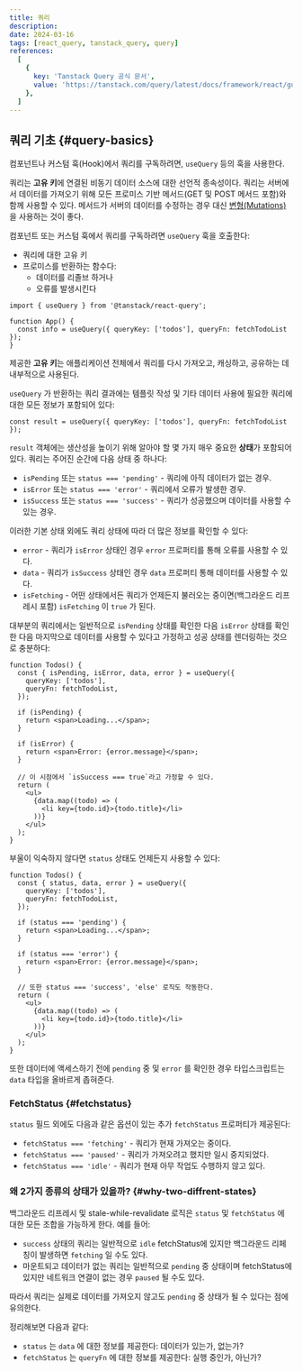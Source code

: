 ```yaml
---
title: 쿼리
description:
date: 2024-03-16
tags: [react_query, tanstack_query, query]
references:
  [
    {
      key: 'Tanstack Query 공식 문서',
      value: 'https://tanstack.com/query/latest/docs/framework/react/guides/queries',
    },
  ]
---
```


## 쿼리 기초 {#query-basics}

컴포넌트나 커스텀 훅(Hook)에서 쿼리를 구독하려면, `useQuery` 등의 훅을 사용한다.

쿼리는 **고유 키**에 연결된 비동기 데이터 소스에 대한 선언적 종속성이다. 쿼리는 서버에서 데이터를 가져오기 위해 모든 프로미스 기반 메서드(GET 및 POST 메서드 포함)와 함께 사용할 수 있다. 메서드가 서버의 데이터를 수정하는 경우 대신 [변형(Mutations)](https://tanstack.com/query/latest/docs/framework/react/guides/mutations)을 사용하는 것이 좋다.

컴포넌트 또는 커스텀 훅에서 쿼리를 구독하려면 `useQuery` 훅을 호출한다:

- 쿼리에 대한 고유 키
- 프로미스를 반환하는 함수다:
  - 데이터를 리졸브 하거나
  - 오류를 발생시킨다

```tsx
import { useQuery } from '@tanstack/react-query';

function App() {
  const info = useQuery({ queryKey: ['todos'], queryFn: fetchTodoList });
}
```

제공한 **고유 키**는 애플리케이션 전체에서 쿼리를 다시 가져오고, 캐싱하고, 공유하는 데 내부적으로 사용된다.

`useQuery` 가 반환하는 쿼리 결과에는 템플릿 작성 및 기타 데이터 사용에 필요한 쿼리에 대한 모든 정보가 포함되어 있다:

```tsx
const result = useQuery({ queryKey: ['todos'], queryFn: fetchTodoList });
```

`result` 객체에는 생산성을 높이기 위해 알아야 할 몇 가지 매우 중요한 **상태**가 포함되어 있다. 쿼리는 주어진 순간에 다음 상태 중 하나다:

- `isPending` 또는 `status === 'pending'` - 쿼리에 아직 데이터가 없는 경우.
- `isError` 또는 `status === 'error'` - 쿼리에서 오류가 발생한 경우.
- `isSuccess` 또는 `status === 'success'` - 쿼리가 성공했으며 데이터를 사용할 수 있는 경우.

이러한 기본 상태 외에도 쿼리 상태에 따라 더 많은 정보를 확인할 수 있다:

- `error` - 쿼리가 `isError` 상태인 경우 `error` 프로퍼티를 통해 오류를 사용할 수 있다.
- `data` - 쿼리가 `isSuccess` 상태인 경우 `data` 프로퍼티 통해 데이터를 사용할 수 있다.
- `isFetching` - 어떤 상태에서든 쿼리가 언제든지 불러오는 중이면(백그라운드 리프레시 포함) `isFetching` 이 `true` 가 된다.

대부분의 쿼리에서는 일반적으로 `isPending` 상태를 확인한 다음 `isError` 상태를 확인한 다음 마지막으로 데이터를 사용할 수 있다고 가정하고 성공 상태를 렌더링하는 것으로 충분하다:

```tsx
function Todos() {
  const { isPending, isError, data, error } = useQuery({
    queryKey: ['todos'],
    queryFn: fetchTodoList,
  });

  if (isPending) {
    return <span>Loading...</span>;
  }

  if (isError) {
    return <span>Error: {error.message}</span>;
  }

  // 이 시점에서 `isSuccess === true`라고 가정할 수 있다.
  return (
    <ul>
      {data.map((todo) => (
        <li key={todo.id}>{todo.title}</li>
      ))}
    </ul>
  );
}
```

부울이 익숙하지 않다면 `status` 상태도 언제든지 사용할 수 있다:

```tsx
function Todos() {
  const { status, data, error } = useQuery({
    queryKey: ['todos'],
    queryFn: fetchTodoList,
  });

  if (status === 'pending') {
    return <span>Loading...</span>;
  }

  if (status === 'error') {
    return <span>Error: {error.message}</span>;
  }

  // 또한 status === 'success', 'else' 로직도 작동한다.
  return (
    <ul>
      {data.map((todo) => (
        <li key={todo.id}>{todo.title}</li>
      ))}
    </ul>
  );
}
```

또한 데이터에 액세스하기 전에 `pending` 중 및 `error` 를 확인한 경우 타입스크립트는 `data` 타입을 올바르게 좁혀준다.

### FetchStatus {#fetchstatus}

`status` 필드 외에도 다음과 같은 옵션이 있는 추가 `fetchStatus` 프로퍼티가 제공된다:

- `fetchStatus === 'fetching'` - 쿼리가 현재 가져오는 중이다.
- `fetchStatus === 'paused'` - 쿼리가 가져오려고 했지만 일시 중지되었다.
- `fetchStatus === 'idle'` - 쿼리가 현재 아무 작업도 수행하지 않고 있다.

### 왜 2가지 종류의 상태가 있을까? {#why-two-diffrent-states}

백그라운드 리프레시 및 stale-while-revalidate 로직은 `status` 및 `fetchStatus` 에 대한 모든 조합을 가능하게 한다. 예를 들어:

- `success` 상태의 쿼리는 일반적으로 `idle` fetchStatus에 있지만 백그라운드 리페칭이 발생하면 `fetching` 일 수도 있다.
- 마운트되고 데이터가 없는 쿼리는 일반적으로 `pending` 중 상태이며 fetchStatus에 있지만 네트워크 연결이 없는 경우 `paused` 될 수도 있다.

따라서 쿼리는 실제로 데이터를 가져오지 않고도 `pending` 중 상태가 될 수 있다는 점에 유의한다.

정리해보면 다음과 같다:

- `status` 는 `data` 에 대한 정보를 제공한다: 데이터가 있는가, 없는가?
- `fetchStatus` 는 `queryFn` 에 대한 정보를 제공한다: 실행 중인가, 아닌가?

